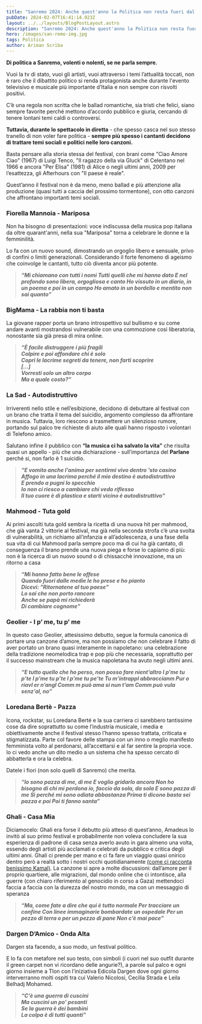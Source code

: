 ```yaml
---
title: "Sanremo 2024: Anche quest'anno la Politica non resta fuori dal Festival"
pubDate: 2024-02-07T16:41:14.923Z
layout: ../../layouts/BlogPostLayout.astro
description: "Sanremo 2024: Anche quest'anno la Politica non resta fuori dal Festival"
hero: /images/san-remo-img.jpg
tags: Politica
author: Ariman Scriba
---
```

**Di politica a Sanremo, volenti o nolenti, se ne parla sempre.**

Vuoi la tv di stato, vuoi gli artisti, vuoi attraverso i temi l’attualità toccati, non è raro che il dibattito politico si renda protagonista anche durante l'evento televisivo e musicale più importante d’Italia e non sempre con risvolti positivi.

C’è una regola non scritta che le ballad romantiche, sia tristi che felici, siano sempre favorite perché mettono d’accordo pubblico e giuria, cercando di tenere lontani temi caldi o controversi.

**Tuttavia, durante lo spettacolo in diretta** - che spesso casca nel suo stesso tranello di non voler fare politica - **sempre più spesso i cantanti decidono di trattare temi sociali e politici nelle loro canzoni.**

Basta pensare alla storia stessa del festival, con brani come "Ciao Amore Ciao" (1967) di Luigi Tenco, "Il ragazzo della via Gluck" di Celentano nel 1966 e ancora "Per Elisa" (1981) di Alice o negli ultimi anni, 2009 per l’esattezza, gli Afterhours con "Il paese è reale".

Quest’anno il festival non è da meno, meno ballad e più attenzione alla produzione (quasi tutti a caccia del prossimo tormentone), con otto canzoni che affrontano importanti temi sociali.

### Fiorella Mannoia - Mariposa

Non ha bisogno di presentazioni: voce indiscussa della musica pop italiana da oltre quarant'anni, nella sua "Mariposa" torna a celebrare le donne e la femminilità.

Lo fa con un nuovo sound, dimostrando un orgoglio libero e sensuale, privo di confini o limiti generazionali. Considerando il forte fenomeno di ageismo che coinvolge le cantanti, tutto ciò diventa ancor più potente.

> ***“Mi chiamano con tutti i nomi Tutti quelli che mi hanno dato E nel profondo sono libera, orgogliosa e canto Ho vissuto in un diario, in un poema e poi in un campo Ho amato in un bordello e mentito non sai quanto”***

### BigMama - La rabbia non ti basta 

La giovane rapper porta un brano introspettivo sul bullismo e su come andare avanti mostrandosi vulnerabile con una commozione così liberatoria, nonostante sia già presa di mira online.

> ***“È facile distruggere i più fragili***\
> ***Colpire e poi affondare chi è solo***\
> ***Copri le lacrime segreti da tenere, non farti scoprire***\
> ***\[…]***\
> ***Vorresti solo un altro corpo***\
> ***Ma a quale costo?”***

### La Sad - Autodistruttivo 

Irriverenti nello stile e nell’esibizione, decidono di debuttare al festival con un brano che tratta il tema del suicidio, argomento complesso da affrontare in musica. Tuttavia, loro riescono a trasmettere un silenzioso rumore, portando sul palco tre richieste di aiuto alle quali hanno risposto i volontari di Telefono amico.

Salutano infine il pubblico con **“la musica ci ha salvato la vita”** che risulta quasi un appello - più che una dichiarazione - sull’importanza del **Parlane** perché si, non farlo è 1 suicidio.

> ***“E vomito anche l'anima per sentirmi vivo dentro 'sto casino***\
> ***Affogo in una lacrima perché il mio destino è autodistruttivo***\
> ***E prendo a pugni lo specchio***\
> ***Io non ci riesco a cambiare chi vedo riflesso***\
> ***Il tuo cuore è di plastica e starti vicino è autodistruttivo"***

### Mahmood - Tuta gold 

Ai primi ascolti tuta gold sembra la ricetta di una nuova hit per mahmood, che già vanta 2 vittorie al festival, ma già nella seconda strofa c’è una svolta di vulnerabilità, un richiamo all’infanzia e all’adolescenza, a una fase della sua vita di cui Mahmood parla sempre poco ma di cui ha già cantato, di conseguenza il brano prende una nuova piega e forse lo capiamo di più: non è la ricerca di un nuovo sound o di chissacchè innovazione, ma un ritorno a casa 

> ***“Mi hanno fatto bene le offese***\
> ***Quando fuori dalle medie le ho prese e ho pianto***\
> ***Dicevi: "Ritornatene al tuo paese"***\
> ***Lo sai che non porto rancore***\
> ***Anche se papà mi richiederà***\
> ***Di cambiare cognome”***

### Geolier - I p’ me, tu p’ me 

In questo caso Geolier, attesissimo debutto, segue la formula canonica di portare una canzone d’amore, ma non possiamo che non celebrare il fatto di aver portato un brano quasi interamente in napoletano: una celebrazione della tradizione neomelodica trap e pop più che necessaria, soprattutto per il successo mainstream che la musica napoletana ha avuto negli ultimi anni. 

> ***“E tutto quello che ho perso, non posso fare nient’altro I p’me tu p’te I p’me tu p’te I p’me tu pe’te Tu m’intrappl abbraccianm Pur o riavl er n’angl Comm m può ama si nun t’am Comm può vula senz’al, no”***

### Loredana Bertè - Pazza 

Icona, rockstar, su Loredana Berté e la sua carriera ci sarebbero tantissime cose da dire soprattutto su come l’industria musicale, i media e obiettivamente anche il festival stesso l’hanno spesso trattata, criticata e stigmatizzata. Parte col favore delle stampa con un inno o meglio manifesto femminista volto al perdonarsi, all’accettarsi e al far sentire la propria voce. Io ci vedo anche un dito medio a un sistema che ha spesso cercato di abbatterla e ora la celebra.

Datele i fiori (non solo quelli di Sanremo) che merita.

> ***“Io sono pazza di me, di me E voglio gridarlo ancora Non ho bisogno di chi mi perdona io, faccio da sola, da sola E sono pazza di me Sì perché mi sono odiata abbastanza Prima ti dicono basta sei pazza e poi Poi ti fanno santa”***

### Ghali - Casa Mia 

Diciamocelo: Ghali era forse il debutto più atteso di quest’anno, Amadeus lo invitò al suo primo festival e probabilmente non voleva concludere la sua esperienza di padrone di casa senza averlo avuto in gara almeno una volta, essendo degli artisti più acclamati e celebrati da pubblico e critica degli ultimi anni. Ghali ci prende per mano e ci fa fare un viaggio quasi onirico dentro però a realtà sotto i nostri occhi quotidianamente [(come ci racconta benissimo Kamal)](https://munmagazine.com/posts/ghali-e-il-suo-viaggio-all%E2%80%99inverso/). La canzone si apre a molte discussioni: dall’amore per il proprio quartiere, alle migrazioni, dal mondo online che ci intontisce, alla guerre (con chiaro riferimento al genocidio in corso a Gaza) mettendoci faccia a faccia con la durezza del nostro mondo, ma con un messaggio di speranza 

> ***“Ma, come fate a dire che qui è tutto normale Per tracciare un confine Con linee immaginarie bombardate un ospedale Per un pezzo di terra o per un pezzo di pane Non c’è mai pace”***

### Dargen D’Amico - Onda Alta

Dargen sta facendo, a suo modo, un festival politico.

E lo fa con metafore nel suo testo, con simboli (i cuori nel suo outfit durante il green carpet non vi ricordano delle angurie?), a parole sul palco e ogni giorno insieme a Tlon con l’iniziativa Edicola Dargen dove ogni giorno interverranno molti ospiti tra cui Valerio Nicolosi, Cecilia Strada e Leila Belhadj Mohamed.

> ***“C'è una guerra di cuscini***\
> ***Ma cuscini un po' pesanti***\
> ***Se la guerra è dei bambini***\
> ***La colpa è di tutti quanti”***